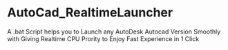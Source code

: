 # AutoCad_RealtimeLauncher
A .bat Script helps you to Launch any AutoDesk Autocad Version Smoothly with Giving Realtime CPU Prority to Enjoy Fast Experience in 1 Click
